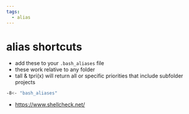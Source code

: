 ```yaml
---
tags:
  - alias 
---
```

# alias shortcuts

- add these to your `.bash_aliases` file
- these work relative to any <project/> folder
- tall & tpri(x) will return all or specific priorities that include subfolder projects

```sh
-8<- "bash_aliases"
```

- <https://www.shellcheck.net/>
